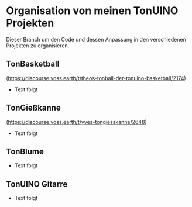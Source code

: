 # Organisation von meinen TonUINO Projekten

Dieser Branch um den Code und dessen Anpassung in den verschiedenen Projekten zu organisieren.

## TonBasketball 
(https://discourse.voss.earth/t/theos-tonball-der-tonuino-basketball/2174)
- Text folgt

## TonGießkanne
(https://discourse.voss.earth/t/yves-tongiesskanne/2648)
- Text folgt

## TonBlume
- Text folgt

## TonUINO Gitarre
- Text folgt